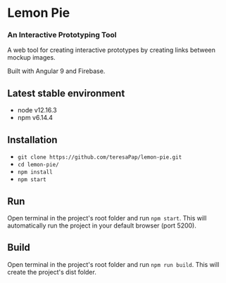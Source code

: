 # Lemon Pie 
### An Interactive Prototyping Tool
A web tool for creating interactive prototypes by creating links between mockup images. 

Built with Angular 9 and Firebase. 

## Latest stable environment 
* node v12.16.3
* npm v6.14.4

## Installation
* `git clone https://github.com/teresaPap/lemon-pie.git`
* `cd lemon-pie/`
* `npm install`
* `npm start`

## Run
 Open terminal in the project's root folder and run `npm start`. This will automatically run the project in your default browser (port 5200).

## Build
Open terminal in the project's root folder and run `npm run build`. This will create the project's dist folder. 

